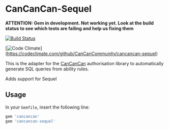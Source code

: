 # CanCanCan-Sequel 

**ATTENTION: Gem in development. Not working yet. Look at the build status to see which tests are failing and help us fixing them** 

[![Build Status](https://travis-ci.org/CanCanCommunity/cancancan-sequel.svg?branch=master)](https://travis-ci.org/CanCanCommunity/cancancan-sequel)

[![Code Climate](https://codeclimate.com/github/CanCanCommunity/cancancan-sequel/badges/gpa.svg)] (https://codeclimate.com/github/CanCanCommunity/cancancan-sequel) 

This is the adapter for the [CanCanCan](https://github.com/CanCanCommunity/cancancan) authorisation
library to automatically generate SQL queries from ability rules.

Adds support for Sequel

## Usage

In your `Gemfile`, insert the following line:

```ruby
gem 'cancancan'
gem 'cancancan-sequel'
```
